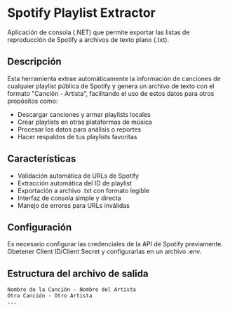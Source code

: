 # Spotify Playlist Extractor

Aplicación de consola (.NET) que permite exportar las listas de reproducción de Spotify a archivos de texto plano (.txt).

## Descripción

Esta herramienta extrae automáticamente la información de canciones de cualquier playlist pública de Spotify y genera un archivo de texto con el formato "Canción - Artista", facilitando el uso de estos datos para otros propósitos como:

- Descargar canciones y armar playlists locales
- Crear playlists en otras plataformas de música
- Procesar los datos para análisis o reportes
- Hacer respaldos de tus playlists favoritas

## Características

- Validación automática de URLs de Spotify
- Extracción automática del ID de playlist
- Exportación a archivo .txt con formato legible
- Interfaz de consola simple y directa
- Manejo de errores para URLs inválidas

## Configuración

Es necesario configurar las credenciales de la API de Spotify previamente. Obetener Client ID/Client Secret y configurarlas en un archivo .env.

## Estructura del archivo de salida

```
Nombre de la Canción - Nombre del Artista
Otra Canción - Otro Artista
...
```
